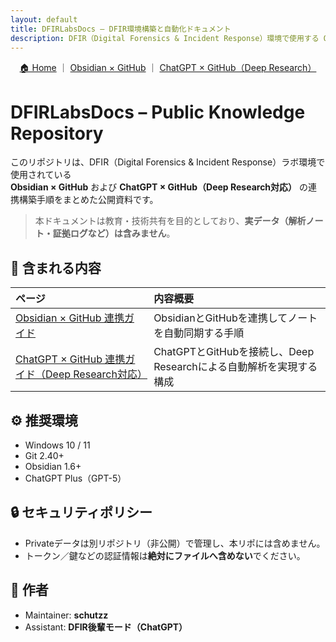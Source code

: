 ```yaml
---
layout: default
title: DFIRLabsDocs – DFIR環境構築と自動化ドキュメント
description: DFIR（Digital Forensics & Incident Response）環境で使用する Obsidian × GitHub / ChatGPT × GitHub（Deep Research対応）の連携構築ガイド。
---
```


<p align="center" style="margin-top:0.5rem">
<a href="./">🏠 Home</a> ｜ 
<a href="./01_Obsidian_GitHub_Integration_Guide_jekyll.html">Obsidian × GitHub</a> ｜ 
<a href="./02_ChatGPT_GitHub_Integration_Guide_jekyll.html">ChatGPT × GitHub（Deep Research）</a>
</p>

# DFIRLabsDocs – Public Knowledge Repository

このリポジトリは、DFIR（Digital Forensics & Incident Response）ラボ環境で使用されている  
**Obsidian × GitHub** および **ChatGPT × GitHub（Deep Research対応）** の連携構築手順をまとめた公開資料です。

> 本ドキュメントは教育・技術共有を目的としており、**実データ（解析ノート・証拠ログなど）は含みません**。

## 📘 含まれる内容

| ページ | 内容概要 |
|:--|:--|
| [Obsidian × GitHub 連携ガイド](01_Obsidian_GitHub_Integration_Guide_jekyll.html) | ObsidianとGitHubを連携してノートを自動同期する手順 |
| [ChatGPT × GitHub 連携ガイド（Deep Research対応）](02_ChatGPT_GitHub_Integration_Guide_jekyll.html) | ChatGPTとGitHubを接続し、Deep Researchによる自動解析を実現する構成 |


## ⚙️ 推奨環境
- Windows 10 / 11
- Git 2.40+
- Obsidian 1.6+
- ChatGPT Plus（GPT-5）

## 🔒 セキュリティポリシー
- Privateデータは別リポジトリ（非公開）で管理し、本リポには含めません。  
- トークン／鍵などの認証情報は**絶対にファイルへ含めない**でください。

## 🧠 作者
- Maintainer: **schutzz**
- Assistant: **DFIR後輩モード（ChatGPT）**
